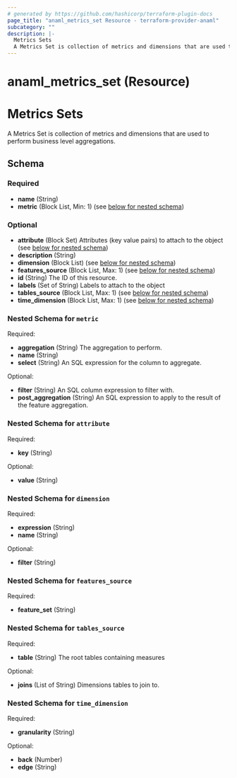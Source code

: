 ```yaml
---
# generated by https://github.com/hashicorp/terraform-plugin-docs
page_title: "anaml_metrics_set Resource - terraform-provider-anaml"
subcategory: ""
description: |-
  Metrics Sets
  A Metrics Set is collection of metrics and dimensions that are used to perform business level aggregations.
---
```


# anaml_metrics_set (Resource)

# Metrics Sets

A Metrics Set is collection of metrics and dimensions that are used to perform business level aggregations.



<!-- schema generated by tfplugindocs -->
## Schema

### Required

- **name** (String)
- **metric** (Block List, Min: 1) (see [below for nested schema](#nestedblock--metric))

### Optional

- **attribute** (Block Set) Attributes (key value pairs) to attach to the object (see [below for nested schema](#nestedblock--attribute))
- **description** (String)
- **dimension** (Block List) (see [below for nested schema](#nestedblock--dimension))
- **features_source** (Block List, Max: 1) (see [below for nested schema](#nestedblock--features_source))
- **id** (String) The ID of this resource.
- **labels** (Set of String) Labels to attach to the object
- **tables_source** (Block List, Max: 1) (see [below for nested schema](#nestedblock--tables_source))
- **time_dimension** (Block List, Max: 1) (see [below for nested schema](#nestedblock--time_dimension))

<a id="nestedblock--metric"></a>
### Nested Schema for `metric`

Required:

- **aggregation** (String) The aggregation to perform.
- **name** (String)
- **select** (String) An SQL expression for the column to aggregate.

Optional:

- **filter** (String) An SQL column expression to filter with.
- **post_aggregation** (String) An SQL expression to apply to the result of the feature aggregation.


<a id="nestedblock--attribute"></a>
### Nested Schema for `attribute`

Required:

- **key** (String)

Optional:

- **value** (String)


<a id="nestedblock--dimension"></a>
### Nested Schema for `dimension`

Required:

- **expression** (String)
- **name** (String)

Optional:

- **filter** (String)


<a id="nestedblock--features_source"></a>
### Nested Schema for `features_source`

Required:

- **feature_set** (String)


<a id="nestedblock--tables_source"></a>
### Nested Schema for `tables_source`

Required:

- **table** (String) The root tables containing measures

Optional:

- **joins** (List of String) Dimensions tables to join to.


<a id="nestedblock--time_dimension"></a>
### Nested Schema for `time_dimension`

Required:

- **granularity** (String)

Optional:

- **back** (Number)
- **edge** (String)


